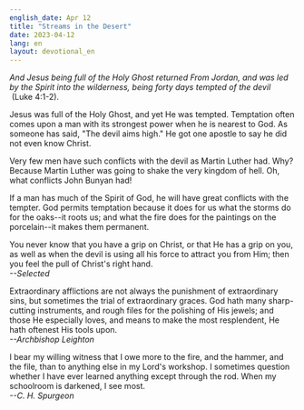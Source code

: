 ```yaml
---
english_date: Apr 12
title: "Streams in the Desert"
date: 2023-04-12
lang: en
layout: devotional_en
---
```





<p><em>And Jesus being full of the Holy Ghost returned From Jordan, and was led by the Spirit into the wilderness, being forty days tempted of the devil</em>  (Luke 4:1-2).

</p>

<p>Jesus was full of the Holy Ghost, and yet He was tempted. Temptation often comes upon a man with its strongest power when he is nearest to God. As someone has said, "The devil aims high." He got one apostle to say he did not even know Christ.

</p>

<p>

</p>

<p>Very few men have such conflicts with the devil as Martin Luther had. Why? Because Martin Luther was going to shake the very kingdom of hell. Oh, what conflicts John Bunyan had!

</p>

<p>

</p>

<p>If a man has much of the Spirit of God, he will have great conflicts with the tempter. God permits temptation because it does for us what the storms do for the oaks--it roots us; and what the fire does for the paintings on the porcelain--it makes them permanent.

</p>

<p>

</p>

<p>You never know that you have a grip on Christ, or that He has a grip on you, as well as when the devil is using all his force to attract you from Him; then you feel the pull of Christ's right hand.<br/> <em>--Selected</em>

</p>

<p>

</p>

<p>Extraordinary afflictions are not always the punishment of extraordinary sins, but sometimes the trial of extraordinary graces. God hath many sharp-cutting instruments, and rough files for the polishing of His jewels; and those He especially loves, and means to make the most resplendent, He hath oftenest His tools upon.<br/> <em>--Archbishop Leighton</em>

</p>

<p>

</p>

<p>I bear my willing witness that I owe more to the fire, and the hammer, and the file, than to anything else in my Lord's workshop. I sometimes question whether I have ever learned anything except through the rod. When my schoolroom is darkened, I see most.<br/> <em>--C. H. Spurgeon</em>

</p>

<p>

</p>

<p></p>